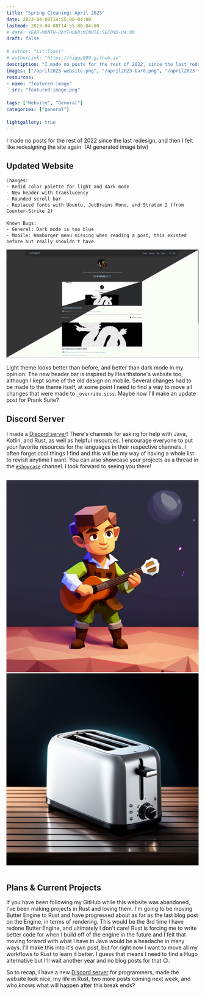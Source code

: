 ```yaml
---
title: "Spring Cleaning: April 2023"
date: 2023-04-08T14:55:00-04:00
lastmod: 2023-04-08T14:55:00-04:00
# date: YEAR-MONTH-DAYTHOUR:MINUTE:SECOND-04:00
draft: false

# author: "LitlToast"
# authorLink: "https://higgy999.github.io"
description: "I made no posts for the rest of 2022, since the last redesign, and then I felt like redesigning the site again."
images: ["/april2023-website.png", "/april2023-bard.png", "/april2023-toaster.png"]
resources:
- name: "featured-image"
  src: "featured-image.png"

tags: ["Website", "General"]
categories: ["general"]

lightgallery: true
---
```


I made no posts for the rest of 2022 since the last redesign, and then I felt like redesigning the site again. (AI generated image btw)

<!--more-->

## Updated Website

```
Changes:
- Redid color palette for light and dark mode
- New header with translucency
- Rounded scroll bar
- Replaced fonts with Ubuntu, JetBrains Mono, and Stratum 2 (from Counter-Strike 2)

Known Bugs:
- General: Dark mode is too blue
- Mobile: Hamburger menu missing when reading a post, this existed before but really shouldn't have
```

![april2023-website](/images/april2023-website.png "The new design!")

Light theme looks better than before, and better than dark mode in my opinion. The new header bar is inspired by Hearthstone's website too, although I kept some of the old design on mobile. Several changes had to be made to the theme itself, at some point I need to find a way to move all changes that were made to `_override.scss`. Maybe now I'll make an update post for Prank Suite?

## Discord Server

I made a [Discord server](https://discord.gg/b48D4m8jNs)! There's channels for asking for help with Java, Kotlin, and Rust, as well as helpful resources. I encourage everyone to put your favorite resources for the languages in their respective channels. I often forget cool things I find and this will be my way of having a whole list to revisit anytime I want. You can also showcase your projects as a thread in the [`#showcase`](https://discord.gg/b48D4m8jNs) channel. I look forward to seeing you there!

<div style="display: flex; flex-direction: row; justify-content: center;">

  ![april2023-bard](/images/april2023-bard.png "Music bot")
  ![april2023-toaster](/images/april2023-toaster.png "Server icon")

</div>

## Plans & Current Projects

If you have been following my GitHub while this website was abandoned, I've been making projects in Rust and loving them. I'm going to be moving Butter Engine to Rust and have progressed about as far as the last blog post on the Engine, in terms of rendering. This would be the 3rd time I have redone Butter Engine, and ultimately I don't care! Rust is forcing me to write better code for when I build off of the engine in the future and I felt that moving forward with what I have in Java would be a headache in many ways. I'll make this into it's own post, but for right now I want to move all my workflows to Rust to learn it better. I guess that means I need to find a Hugo alternative but I'll wait another year and no blog posts for that 😉.

So to recap, I have a new [Discord server](https://discord.gg/b48D4m8jNs) for programmers, made the website look nice, my life in Rust, two more posts coming next week, and who knows what will happen after this break ends?